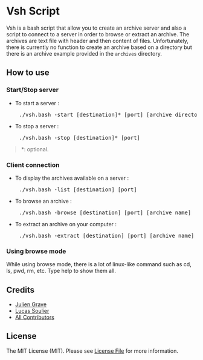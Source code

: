 # Vsh Script

Vsh is a bash script that allow you to create an archive server and also a script to connect to a server in order to browse or extract an archive.
The archives are text file with header and then content of files. Unfortunately, there is currently no function to create an archive based on a directory but there is an archive example provided in the `archives` directory.

## How to use

### Start/Stop server

* To start a server :
<pre>
	./vsh.bash -start [destination]* [port] [archive_directory]*
</pre>
* To stop a server :
<pre>
	./vsh.bash -stop [destination]* [port]
</pre>

> *: optional.

### Client connection

* To display the archives available on a server :
<pre>
	./vsh.bash -list [destination] [port]
</pre>
* To browse an archive :
<pre>
	./vsh.bash -browse [destination] [port] [archive_name]
</pre>
* To extract an archive on your computer :
<pre>
	./vsh.bash -extract [destination] [port] [archive_name]
</pre>

### Using browse mode

While using browse mode, there is a lot of linux-like command such as cd, ls, pwd, rm, etc.
Type help to show them all.

## Credits

* [Julien Grave](https://github.com/darkin47)
* [Lucas Soulier](https://github.com/lonk)
* [All Contributors](https://github.com/lonk/lo14/graphs/contributors)

## License

The MIT License (MIT). Please see [License File](https://github.com/tgalopin/annotations/blob/master/LICENSE) for more information.
